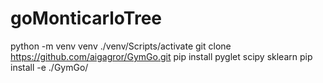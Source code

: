 # goMonticarloTree

python -m venv venv
./venv/Scripts/activate
git clone https://github.com/aigagror/GymGo.git
pip install pyglet scipy sklearn 
pip install -e ./GymGo/
